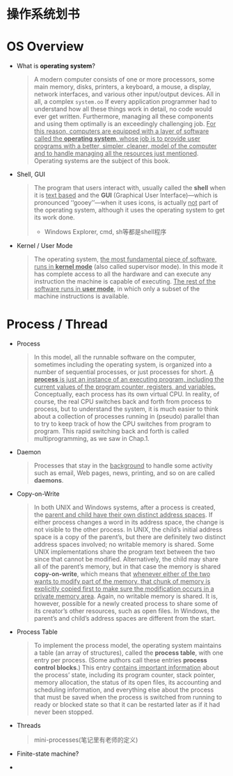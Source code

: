 # 操作系统划书

# OS Overview

* What is **operating system**?

  > A modern computer consists of one or more processors, some main memory, disks, printers, a keyboard, a mouse, a display, network interfaces, and various other input/output devices. All in all, a complex `system.oo` If every application programmer had to understand how all these things work in detail, no code would ever get written. Furthermore, managing all these components and using them optimally is an exceedingly challenging job. <u>For this reason, computers are equipped with a layer of software called the **operating system**, whose job is to provide user programs with a better, simpler, cleaner, model of the computer and to handle managing all the resources just mentioned</u>. Operating systems are the subject of this book.

* Shell, GUI

  > The program that users interact with, usually called the **shell** when it is <u>text based</u> and the **GUI** (Graphical User Interface)—which is pronounced ‘‘gooey’’—when it uses icons, is actually <u>not</u> part of the operating system, although it uses the operating system to get its work done.
  >
  > * Windows Explorer, cmd, sh等都是shell程序

* Kernel / User Mode

  > The operating system, <u>the most fundamental piece of software, runs in **kernel mode**</u> (also called supervisor mode). In this mode it has complete access to all the hardware and can execute any instruction the machine is capable of executing. <u>The rest of the software runs in **user mode**</u>, in which only a subset of the machine instructions is available. 

# Process /  Thread

* Process

  > In this model, all the runnable software on the computer, sometimes including the operating system, is organized into a number of sequential processes, or just processes for short. <u>A **process** is just an instance of an executing program, including the current values of the program counter, registers, and variables.</u> Conceptually, each process has its own virtual CPU. In reality, of course, the real CPU switches back and forth from process to process, but to understand the system, it is much easier to think about a collection of processes running in (pseudo) parallel than to try to keep track of how the CPU switches from program to program. This rapid switching back and forth is called multiprogramming, as we saw in Chap.1.

* Daemon

  > Processes that stay in the <u>background</u> to handle some activity such as email, Web pages, news, printing, and so on are called **daemons**.

* Copy-on-Write

  > In both UNIX and Windows systems, after a process is created, the <u>parent and child have their own distinct address spaces</u>. If either process changes a word in its address space, the change is not visible to the other process. In UNIX, the child’s initial address space is a copy of the parent’s, but there are definitely two distinct address spaces involved; no writable memory is shared. Some UNIX implementations share the program text between the two since that cannot be modified. Alternatively, the child may share all of the parent’s memory, but in that case the memory is shared **copy-on-write**, which means that <u>whenever either of the two wants to modify part of the memory, that chunk of memory is explicitly copied first to make sure the modification occurs in a private memory area</u>. Again, no writable memory is shared. It is, however, possible for a newly created process to share some of its creator’s other resources, such as open files. In Windows, the parent’s and child’s address spaces are different from the start.

* Process Table

  > To implement the process model, the operating system maintains a table (an array of structures), called the **process table**, with one entry per process. (Some authors call these entries **process control blocks**.) This entry <u>contains important information</u> about the process’ state, including its program counter, stack pointer, memory allocation, the status of its open files, its accounting and scheduling information, and everything else about the process that must be saved when the process is switched from running to ready or blocked state so that it can be restarted later as if it had never been stopped.

* Threads

  > mini-processes(笔记里有老师的定义)
  
* Finite-state machine?

* 
